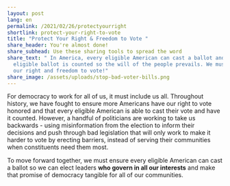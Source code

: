 ```yaml
---
layout: post
lang: en
permalink: /2021/02/26/protectyourright
shortlink: protect-your-right-to-vote
title: "Protect Your Right & Freedom to Vote "
share_header: You're almost done!
share_subhead: Use these sharing tools to spread the word
share_text: " In America, every eligible American can cast a ballot and every
  eligible ballot is counted so the will of the people prevails. We must protect
  our right and freedom to vote!"
share_image: /assets/uploads/stop-bad-voter-bills.png
---
```

For democracy to work for all of us, it must include us all. Throughout history, we have fought to ensure more Americans have our right to vote honored and that every eligible American is able to cast their vote and have it counted. However, a handful of politicians are working to take us backwards - using misinformation from the election to inform their decisions and push through bad legislation that will only work to make it harder to vote by erecting barriers, instead of serving their communities when constituents need them most.

To move forward together, we must ensure every eligible American can cast a ballot so we can elect leaders **who govern in all our interests** and make that promise of democracy tangible for all of our communities.